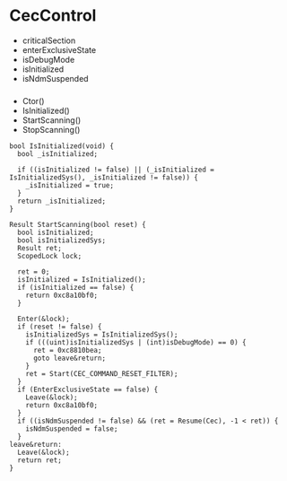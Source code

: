 # CecControl

- criticalSection
- enterExclusiveState
- isDebugMode
- isInitialized
- isNdmSuspended
###
- Ctor()
- IsInitialized()
- StartScanning()
- StopScanning()

```
bool IsInitialized(void) {
  bool _isInitialized;
  
  if ((isInitialized != false) || (_isInitialized = IsInitializedSys(), _isInitialized != false)) {
    _isInitialized = true;
  }
  return _isInitialized;
}

Result StartScanning(bool reset) {
  bool isInitialized;
  bool isInitializedSys;
  Result ret;
  ScopedLock lock;

  ret = 0;
  isInitialized = IsInitialized();
  if (isInitialized == false) {
    return 0xc8a10bf0;
  }

  Enter(&lock);
  if (reset != false) {
    isInitializedSys = IsInitializedSys();
    if (((uint)isInitializedSys | (int)isDebugMode) == 0) {
      ret = 0xc8810bea;
      goto leave&return;
    }
    ret = Start(CEC_COMMAND_RESET_FILTER);
  }
  if (EnterExclusiveState == false) {
    Leave(&lock);
    return 0xc8a10bf0;
  }
  if ((isNdmSuspended != false) && (ret = Resume(Cec), -1 < ret)) {
    isNdmSuspended = false;
  }
leave&return:
  Leave(&lock);
  return ret;
}
```